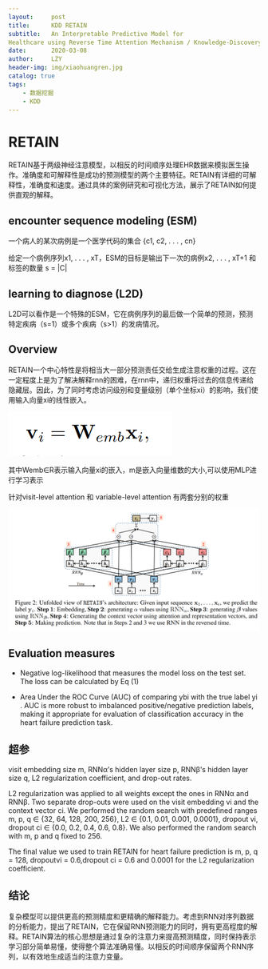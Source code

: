 ```yaml
---
layout:     post
title:      KDD RETAIN
subtitle:   An Interpretable Predictive Model for
Healthcare using Reverse Time Attention Mechanism / Knowledge-Discovery in Databases
date:       2020-03-08
author:     LZY
header-img: img/xiaohuangren.jpg
catalog: true
tags:
    - 数据挖掘
    - KDD
---
```


# RETAIN

RETAIN基于两级神经注意模型，以相反的时间顺序处理EHR数据来模拟医生操作。准确度和可解释性是成功的预测模型的两个主要特征。RETAIN有详细的可解释性，准确度和速度。通过具体的案例研究和可视化方法，展示了RETAIN如何提供直观的解释。

## encounter sequence modeling (ESM)

一个病人的某次病例是一个医学代码的集合 {c1, c2, . . . , cn}

给定一个病例序列x1, . . . , xT，ESM的目标是输出下一次的病例x2, . . . , xT+1 和 标签的数量 s = |C|

##  learning to diagnose (L2D)

L2D可以看作是一个特殊的ESM，它在病例序列的最后做一个简单的预测，预测特定疾病（s=1）或多个疾病（s>1）的发病情况。

## Overview

RETAIN一个中心特性是将相当大一部分预测责任交给生成注意权重的过程。这在一定程度上是为了解决解释rnn的困难，在rnn中，递归权重将过去的信息传递给隐藏层。因此，为了同时考虑访问级别和变量级别（单个坐标xi）的影响，我们使用输入向量xi的线性嵌入。

![](/img/2020052801.png)

其中Wemb∈R表示输入向量xi的嵌入，m是嵌入向量维数的大小,可以使用MLP进行学习表示

针对visit-level attention 和 variable-level attention 有两套分别的权重

![](/img/2020052802.png)

## Evaluation measures

- Negative log-likelihood that measures the model loss on the test set. The loss can be calculated
by Eq (1)

- Area Under the ROC Curve (AUC) of comparing ybi with the true label yi
. AUC is more robust to imbalanced positive/negative prediction labels, making it appropriate for evaluation of classification accuracy in the heart failure prediction task.


## 超参

visit embedding size m, RNNα’s hidden
layer size p, RNNβ’s hidden layer size q, L2 regularization coefficient, and drop-out rates.

L2 regularization was applied to all weights except the ones in RNNα and RNNβ. Two separate
drop-outs were used on the visit embedding vi and the context vector ci. We performed the random
search with predefined ranges m, p, q ∈ {32, 64, 128, 200, 256}, L2 ∈ {0.1, 0.01, 0.001, 0.0001},
dropout vi, dropout ci ∈ {0.0, 0.2, 0.4, 0.6, 0.8}. We also performed the random search with m, p
and q fixed to 256.

The final value we used to train RETAIN for heart failure prediction is m, p, q = 128, dropoutvi = 0.6,dropout ci = 0.6 and 0.0001 for the L2 regularization coefficient.

## 结论

复杂模型可以提供更高的预测精度和更精确的解释能力。考虑到RNN对序列数据的分析能力，提出了RETAIN，它在保留RNN预测能力的同时，拥有更高程度的解释。RETAIN算法的核心思想是通过复杂的注意力来提高预测精度，同时保持表示学习部分简单易懂，使得整个算法准确易懂。以相反的时间顺序保留两个RNN序列，以有效地生成适当的注意力变量。